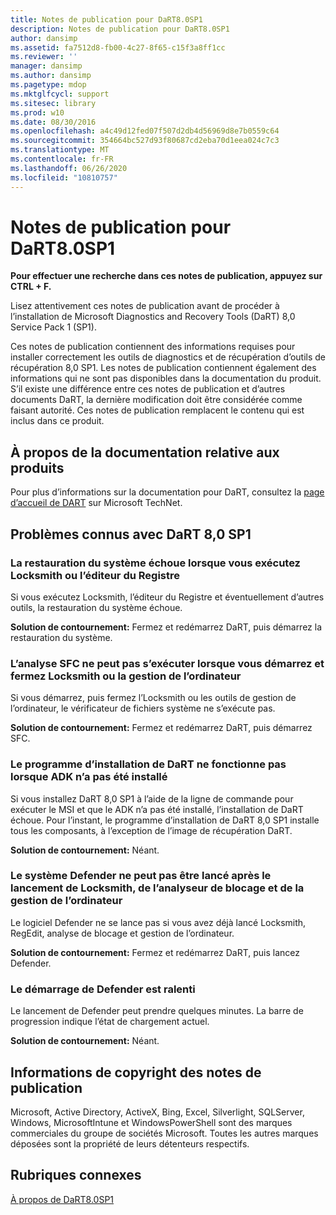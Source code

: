 ```yaml
---
title: Notes de publication pour DaRT8.0SP1
description: Notes de publication pour DaRT8.0SP1
author: dansimp
ms.assetid: fa7512d8-fb00-4c27-8f65-c15f3a8ff1cc
ms.reviewer: ''
manager: dansimp
ms.author: dansimp
ms.pagetype: mdop
ms.mktglfcycl: support
ms.sitesec: library
ms.prod: w10
ms.date: 08/30/2016
ms.openlocfilehash: a4c49d12fed07f507d2db4d56969d8e7b0559c64
ms.sourcegitcommit: 354664bc527d93f80687cd2eba70d1eea024c7c3
ms.translationtype: MT
ms.contentlocale: fr-FR
ms.lasthandoff: 06/26/2020
ms.locfileid: "10810757"
---
```

# Notes de publication pour DaRT8.0SP1


**Pour effectuer une recherche dans ces notes de publication, appuyez sur CTRL + F.**

Lisez attentivement ces notes de publication avant de procéder à l’installation de Microsoft Diagnostics and Recovery Tools (DaRT) 8,0 Service Pack 1 (SP1).

Ces notes de publication contiennent des informations requises pour installer correctement les outils de diagnostics et de récupération d’outils de récupération 8,0 SP1. Les notes de publication contiennent également des informations qui ne sont pas disponibles dans la documentation du produit. S’il existe une différence entre ces notes de publication et d’autres documents DaRT, la dernière modification doit être considérée comme faisant autorité. Ces notes de publication remplacent le contenu qui est inclus dans ce produit.

## À propos de la documentation relative aux produits


Pour plus d’informations sur la documentation pour DaRT, consultez la [page d’accueil de DART](https://go.microsoft.com/fwlink/?LinkID=252096) sur Microsoft TechNet.

## Problèmes connus avec DaRT 8,0 SP1


### La restauration du système échoue lorsque vous exécutez Locksmith ou l’éditeur du Registre

Si vous exécutez Locksmith, l’éditeur du Registre et éventuellement d’autres outils, la restauration du système échoue.

**Solution de contournement:** Fermez et redémarrez DaRT, puis démarrez la restauration du système.

### L’analyse SFC ne peut pas s’exécuter lorsque vous démarrez et fermez Locksmith ou la gestion de l’ordinateur

Si vous démarrez, puis fermez l’Locksmith ou les outils de gestion de l’ordinateur, le vérificateur de fichiers système ne s’exécute pas.

**Solution de contournement:** Fermez et redémarrez DaRT, puis démarrez SFC.

### <a href="" id="-------------dart-installer-does-not-fail-when-adk-has-not-been-installed"></a> Le programme d’installation de DaRT ne fonctionne pas lorsque ADK n’a pas été installé

Si vous installez DaRT 8,0 SP1 à l’aide de la ligne de commande pour exécuter le MSI et que le ADK n’a pas été installé, l’installation de DaRT échoue. Pour l’instant, le programme d’installation de DaRT 8,0 SP1 installe tous les composants, à l’exception de l’image de récupération DaRT.

**Solution de contournement:** Néant.

### Le système Defender ne peut pas être lancé après le lancement de Locksmith, de l’analyseur de blocage et de la gestion de l’ordinateur

Le logiciel Defender ne se lance pas si vous avez déjà lancé Locksmith, RegEdit, analyse de blocage et gestion de l’ordinateur.

**Solution de contournement:** Fermez et redémarrez DaRT, puis lancez Defender.

### Le démarrage de Defender est ralenti

Le lancement de Defender peut prendre quelques minutes. La barre de progression indique l’état de chargement actuel.

**Solution de contournement:** Néant.

## Informations de copyright des notes de publication


Microsoft, Active Directory, ActiveX, Bing, Excel, Silverlight, SQLServer, Windows, MicrosoftIntune et WindowsPowerShell sont des marques commerciales du groupe de sociétés Microsoft. Toutes les autres marques déposées sont la propriété de leurs détenteurs respectifs.



## Rubriques connexes


[À propos de DaRT8.0SP1](about-dart-80-sp1.md)

 

 





